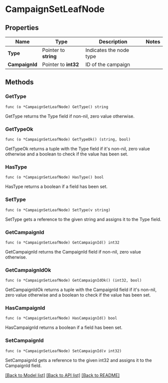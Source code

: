 # CampaignSetLeafNode

## Properties

Name | Type | Description | Notes
------------ | ------------- | ------------- | -------------
**Type** | Pointer to **string** | Indicates the node type | 
**CampaignId** | Pointer to **int32** | ID of the campaign | 

## Methods

### GetType

`func (o *CampaignSetLeafNode) GetType() string`

GetType returns the Type field if non-nil, zero value otherwise.

### GetTypeOk

`func (o *CampaignSetLeafNode) GetTypeOk() (string, bool)`

GetTypeOk returns a tuple with the Type field if it's non-nil, zero value otherwise
and a boolean to check if the value has been set.

### HasType

`func (o *CampaignSetLeafNode) HasType() bool`

HasType returns a boolean if a field has been set.

### SetType

`func (o *CampaignSetLeafNode) SetType(v string)`

SetType gets a reference to the given string and assigns it to the Type field.

### GetCampaignId

`func (o *CampaignSetLeafNode) GetCampaignId() int32`

GetCampaignId returns the CampaignId field if non-nil, zero value otherwise.

### GetCampaignIdOk

`func (o *CampaignSetLeafNode) GetCampaignIdOk() (int32, bool)`

GetCampaignIdOk returns a tuple with the CampaignId field if it's non-nil, zero value otherwise
and a boolean to check if the value has been set.

### HasCampaignId

`func (o *CampaignSetLeafNode) HasCampaignId() bool`

HasCampaignId returns a boolean if a field has been set.

### SetCampaignId

`func (o *CampaignSetLeafNode) SetCampaignId(v int32)`

SetCampaignId gets a reference to the given int32 and assigns it to the CampaignId field.


[[Back to Model list]](../README.md#documentation-for-models) [[Back to API list]](../README.md#documentation-for-api-endpoints) [[Back to README]](../README.md)


